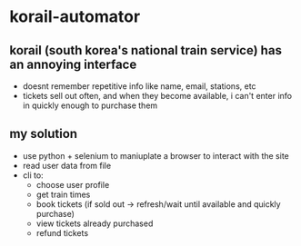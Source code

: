 # korail-automator

## korail (south korea's national train service) has an annoying interface 
- doesnt remember repetitive info like name, email, stations, etc
- tickets sell out often, and when they become available, i can't enter info in quickly enough to purchase them

## my solution
- use python + selenium to maniuplate a browser to interact with the site
- read user data from file
- cli to:
  - choose user profile
  - get train times
  - book tickets (if sold out -> refresh/wait until available and quickly purchase)
  - view tickets already purchased
  - refund tickets
